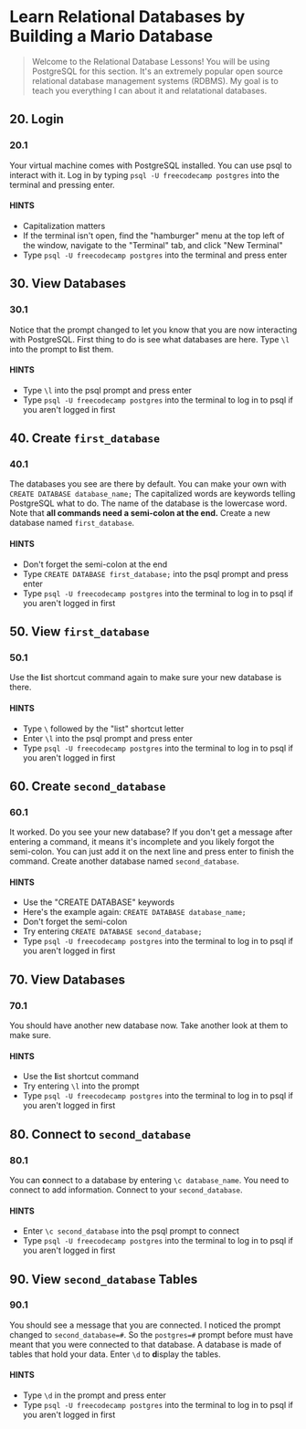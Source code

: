 # Learn Relational Databases by Building a Mario Database

> Welcome to the Relational Database Lessons! You will be using PostgreSQL for this section. It's an extremely popular open source relational database management systems (RDBMS). My goal is to teach you everything I can about it and relatational databases.

## 20. Login

### 20.1

Your virtual machine comes with PostgreSQL installed. You can use psql to interact with it. Log in by typing `psql -U freecodecamp postgres` into the terminal and pressing enter.

#### HINTS

- Capitalization matters
- If the terminal isn't open, find the "hamburger" menu at the top left of the window, navigate to the "Terminal" tab, and click "New Terminal"
- Type `psql -U freecodecamp postgres` into the terminal and press enter

## 30. View Databases

### 30.1

Notice that the prompt changed to let you know that you are now interacting with PostgreSQL. First thing to do is see what databases are here. Type `\l` into the prompt to **l**ist them.

#### HINTS

- Type `\l` into the psql prompt and press enter
- Type `psql -U freecodecamp postgres` into the terminal to log in to psql if you aren't logged in first

## 40. Create `first_database`

### 40.1

The databases you see are there by default. You can make your own with `CREATE DATABASE database_name;` The capitalized words are keywords telling PostgreSQL what to do. The name of the database is the lowercase word. Note that **all commands need a semi-colon at the end.** Create a new database named `first_database`.

#### HINTS

- Don't forget the semi-colon at the end
- Type `CREATE DATABASE first_database;` into the psql prompt and press enter
- Type `psql -U freecodecamp postgres` into the terminal to log in to psql if you aren't logged in first

## 50. View `first_database`

### 50.1

Use the **l**ist shortcut command again to make sure your new database is there.

#### HINTS

- Type `\` followed by the "list" shortcut letter
- Enter `\l` into the psql prompt and press enter
- Type `psql -U freecodecamp postgres` into the terminal to log in to psql if you aren't logged in first

## 60. Create `second_database`

### 60.1

It worked. Do you see your new database? If you don't get a message after entering a command, it means it's incomplete and you likely forgot the semi-colon. You can just add it on the next line and press enter to finish the command. Create another database named `second_database`.

#### HINTS

- Use the "CREATE DATABASE" keywords
- Here's the example again: `CREATE DATABASE database_name;`
- Don't forget the semi-colon
- Try entering `CREATE DATABASE second_database;`
- Type `psql -U freecodecamp postgres` into the terminal to log in to psql if you aren't logged in first

## 70. View Databases

### 70.1

You should have another new database now. Take another look at them to make sure.

#### HINTS

- Use the **l**ist shortcut command
- Try entering `\l` into the prompt
- Type `psql -U freecodecamp postgres` into the terminal to log in to psql if you aren't logged in first

## 80. Connect to `second_database`

### 80.1

You can **c**onnect to a database by entering `\c database_name`. You need to connect to add information. Connect to your `second_database`.

#### HINTS

- Enter `\c second_database` into the psql prompt to connect
- Type `psql -U freecodecamp postgres` into the terminal to log in to psql if you aren't logged in first

## 90. View `second_database` Tables

### 90.1

You should see a message that you are connected. I noticed the prompt changed to `second_database=#`. So the `postgres=#` prompt before must have meant that you were connected to that database. A database is made of tables that hold your data. Enter `\d` to **d**isplay the tables.

#### HINTS

- Type `\d` in the prompt and press enter
- Type `psql -U freecodecamp postgres` into the terminal to log in to psql if you aren't logged in first
